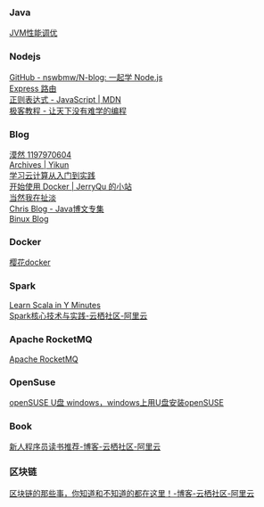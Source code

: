 ### Java
[JVM性能调优](http://www.zuidaima.com/blog/3339794296048640.htm)

### Nodejs
[GitHub - nswbmw/N-blog: 一起学 Node.js](https://github.com/nswbmw/N-blog)<br>
[Express 路由](http://expressjs.com/zh-cn/guide/routing.html)<br>
[正则表达式 - JavaScript | MDN](https://developer.mozilla.org/zh-CN/docs/Web/JavaScript/Guide/Regular_Expressions)<br>
[极客教程 - 让天下没有难学的编程](https://www.geekjc.com/)

### Blog
[漠然 1197970604](https://mritd.me/categories/)<br>
[Archives | Yikun](http://yikun.github.io/archives/)<br>
[学习云计算从入门到实践](https://yq.aliyun.com/articles/62910?spm=5176.8091938.0.0.Li79GJ)<br>
[开始使用 Docker | JerryQu 的小站](https://imququ.com/post/use-docker.html)<br>
[当然我在扯淡](http://www.yinwang.org/)<br>
[Chris Blog - Java博文专集](http://blog.chriscs.com/)<br>
[Binux Blog](http://binux.cn/)

### Docker
[樱花docker](https://app.arukas.io/)

### Spark
[Learn Scala in Y Minutes](https://learnxinyminutes.com/docs/scala/)<br>
[Spark核心技术与实践-云栖社区-阿里云](https://yq.aliyun.com/topic/69?spm=5176.8279002.620247.3)

### Apache RocketMQ
[Apache RocketMQ](https://rocketmq.incubator.apache.org/)

### OpenSuse
[openSUSE U盘 windows，windows上用U盘安装openSUSE](http://blog.csdn.net/phodal/article/details/8683203)

### Book
[新人程序员读书推荐-博客-云栖社区-阿里云](https://yq.aliyun.com/articles/62704?spm=5176.8091938.0.0.lHkHhV)

### 区块链
[ 区块链的那些事，你知道和不知道的都在这里！-博客-云栖社区-阿里云 ](https://yq.aliyun.com/articles/65264?utm_campaign=wenzhang&utm_medium=article&utm_source=QQ-qun&utm_content=m_8025)